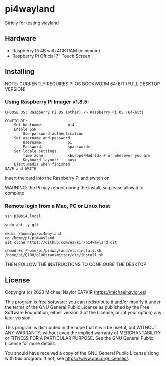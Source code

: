 # pi4wayland

Stricly for testing wayland

## Hardware
- Raspberry Pi 4B with 4GB RAM (minimum)
- Raspberry Pi Official 7" Touch Screen

## Installing

NOTE: CURRENTLY REQUIRES PI OS BOOKWORM 64-BIT (FULL DESKTOP VERSION)

### Using Raspberry Pi Imager v1.8.5:
```
CHOOSE OS: Raspberry Pi OS (other) -> Raspberry Pi OS (64-bit)

CONFIGURE:
	Set hostname:			pi4
	Enable SSH
		Use password authentication
	Set username and password
		Username:			pi
		Password: 			<password>
	Set locale settings
		Time zone:			<Europe/Madrid> # or wherever you are
		Keyboard layout:	<us>
	Eject media when finished
SAVE and WRITE
```

Insert the card into the Raspberry Pi and switch on

WARNING: the Pi may reboot during the install, so please allow it to complete

### Remote login from a Mac, PC or Linux host
```
ssh pi@pi4.local

sudo apt -y git

mkdir /home/pi/pi4wayland
cd /home/pi/pi4wayland
git clone https://github.com/ea7kir/pi4wayland.git

chmod +x /home/pi/pi4wayland/etc/install.sh
/home/pi/Q100/q100transmitter/etc/install.sh
```

THEN FOLLOW THE INSTRUCTIONS TO CONFIGURE THE DESKTOP

## License
Copyright (c) 2023 Michael Naylor EA7KIR (https://michaelnaylor.es)

This program is free software: you can redistribute it and/or modify it under the terms of the GNU General Public License as published by the Free Software Foundation, either version 3 of the License, or (at your option) any later version.

This program is distributed in the hope that it will be useful, but WITHOUT ANY WARRANTY; without even the implied warranty of MERCHANTABILITY or FITNESS FOR A PARTICULAR PURPOSE. See the GNU General Public License for more details.

You should have received a copy of the GNU General Public License along with this program. If not, see https://www.gnu.org/licenses/.

